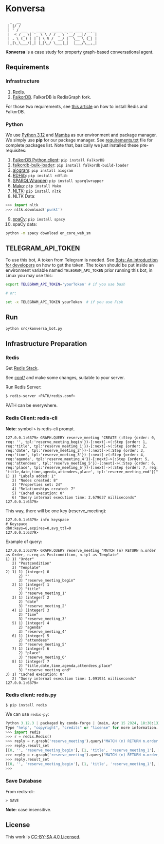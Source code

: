 # Konversa

```
  _  __                                   
 | |/ /                                   
 | ' / ___  _ ____   _____ _ __ ___  __ _ 
 |  < / _ \| '_ \ \ / / _ \ '__/ __|/ _` |
 | . \ (_) | | | \ V /  __/ |  \__ \ (_| |
 |_|\_\___/|_| |_|\_/ \___|_|  |___/\__,_|
```

**Konversa** is a case study for property graph-based conversational agent.

## Requirements

### Infrastructure

1. [Redis](https://redis.io).
2. [FalkorDB](https://www.falkordb.com). FalkorDB is RedisGraph fork.

For those two requirements, see [this article](https://zimeracorp.com/posts/18/) on how to install Redis and FalkorDB.

### Python

We use [Python 3.12](https://www.python.org) and [Mamba](https://github.com/mamba-org/mamba) as our environment and package manager. We simply use **pip** for our package manager. See [requirements.txt](requirements.txt) file for complete packages list. Note that, basically we just installed these pre-requisites:

1. [FalkorDB Python client](https://github.com/falkorDB/falkordb-py): `pip install FalkorDB`
2. [falkordb-bulk-loader](https://pypi.org/project/falkordb-bulk-loader/): `pip install falkordb-build-loader`
3. [aiogram](https://aiogram.dev/): `pip install aiogram`
4. [RDFlib](https://rdflib.dev/): `pip install rdflib`
5. [SPARQLWrapper](https://github.com/RDFLib/sparqlwrapper): `pip install sparqlwrapper`
6. [Mako](https://www.makotemplates.org/): `pip install Mako`
7. [NLTK](https://nltk.org): `pip install nltk`
8. NLTK Data:

```python
>>> import nltk
>>> nltk.download('punkt')
```

9. [spaCy](https://spacy.io): `pip install spacy`
10. spaCy data:

```bash
python -m spacy download en_core_web_sm
```

## TELEGRAM_API_TOKEN

To use this bot, A token from Telegram is needed. See [Bots: An introduction for developers](https://core.telegram.org/bots) on how to get the token. The token should be put inside an environment variable named `TELEGRAM_API_TOKEN` prior running this bot, in Linux you may use this:

```bash
export TELEGRAM_API_TOKEN='yourToken' # if you use bash

# or:

set -x TELEGRAM_API_TOKEN yourToken  # if you use Fish
```

## Run

```bash
python src/konversa_bot.py
```

## Infrastructure Preparation

### Redis

Get [Redis Stack](https://redis.io/downloads/).

See [conf/](conf/) and make some changes, suitable to your server.

Run Redis Server:

```bash
$ redis-server <PATH/redis.conf> 
```

PATH can be everywhere.

### Redis Client: redis-cli

**Note**: symbol ``>`` is redis-cli prompt.

```
127.0.0.1:6379> GRAPH.QUERY reserve_meeting "CREATE (:Step {order: 0, req: '', tpl:'reserve_meeting_begin'})-[:next]->(:Step {order: 1, req:'title', tpl:'reserve_meeting_1'})-[:next]->(:Step {order: 2, req:'date', tpl:'reserve_meeting_2'})-[:next]->(:Step {order: 3, req:'time', tpl:'reserve_meeting_3'})-[:next]->(:Step {order: 4, req:'agenda', tpl:'reserve_meeting_4'})-[:next]->(:Step {order: 5, req:'attendees', tpl:'reserve_meeting_5'})-[:next]->(:Step {order: 6, req:'place', tpl:'reserve_meeting_6'})-[:next]->(:Step {order: 7, req: 'title,date,time,agenda,attendees,place', tpl:'reserve_meeting_end'})"
1) 1) "Labels added: 1"
   2) "Nodes created: 8"
   3) "Properties set: 24"
   4) "Relationships created: 7"
   5) "Cached execution: 0"
   6) "Query internal execution time: 2.679637 milliseconds"
127.0.0.1:6379>
```

This way, there will be one key (reserve_meeting):

```
127.0.0.1:6379> info keyspace
# Keyspace
db0:keys=8,expires=0,avg_ttl=0
127.0.0.1:6379> 
```

Example of query:

```
127.0.0.1:6379> GRAPH.QUERY reserve_meeting "MATCH (n) RETURN n.order as Order, n.req as Postcondition, n.tpl as Template"
1) 1) "Order"
   2) "Postcondition"
   3) "Template"
2) 1) 1) (integer) 0
      2) ""
      3) "reserve_meeting_begin"
   2) 1) (integer) 1
      2) "title"
      3) "reserve_meeting_1"
   3) 1) (integer) 2
      2) "date"
      3) "reserve_meeting_2"
   4) 1) (integer) 3
      2) "time"
      3) "reserve_meeting_3"
   5) 1) (integer) 4
      2) "agenda"
      3) "reserve_meeting_4"
   6) 1) (integer) 5
      2) "attendees"
      3) "reserve_meeting_5"
   7) 1) (integer) 6
      2) "place"
      3) "reserve_meeting_6"
   8) 1) (integer) 7
      2) "title,date,time,agenda,attendees,place"
      3) "reserve_meeting_end"
3) 1) "Cached execution: 0"
   2) "Query internal execution time: 1.091951 milliseconds"
127.0.0.1:6379>
```

### Redis client: redis.py

```
$ pip install redis
```

We can use `redis-py`:

```python
Python 3.12.3 | packaged by conda-forge | (main, Apr 15 2024, 18:38:13) [GCC 12.3.0] on linux
Type "help", "copyright", "credits" or "license" for more information.
>>> import redis
>>> r = redis.Redis()
>>> reply = r.graph('reserve_meeting').query("MATCH (n) RETURN n.order as Order, n.req as Postcondition, n.tpl as Template")
>>> reply.result_set
[[0, '', 'reserve_meeting_begin'], [1, 'title', 'reserve_meeting_1'], [2, 'date', 'reserve_meeting_2'], [3, 'time', 'reserve_meeting_3'], [4, 'agenda', 'reserve_meeting_4'], [5, 'attendees', 'reserve_meeting_5'], [6, 'place', 'reserve_meeting_6'], [7, 'title,date,time,agenda,attendees,place', 'reserve_meeting_end']]
>>> reply = r.graph('reserve_meeting').query("MATCH (n) RETURN n.order, n.req, n.tpl")
>>> reply.result_set
[[0, '', 'reserve_meeting_begin'], [1, 'title', 'reserve_meeting_1'], [2, 'date', 'reserve_meeting_2'], [3, 'time', 'reserve_meeting_3'], [4, 'agenda', 'reserve_meeting_4'], [5, 'attendees', 'reserve_meeting_5'], [6, 'place', 'reserve_meeting_6'], [7, 'title,date,time,agenda,attendees,place', 'reserve_meeting_end']]
>>> 
```

### Save Database

From redis-cli:

```
> SAVE
```

**Note**: case insensitive.

## License

This work is [CC-BY-SA 4.0 Licensed](https://creativecommons.org/licenses/by-sa/4.0/).
